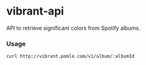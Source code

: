 # vibrant-api

API to retrieve significant colors from Spotify albums.

### Usage

    curl http://vibrant.pomle.com/v1/album/:albumId
